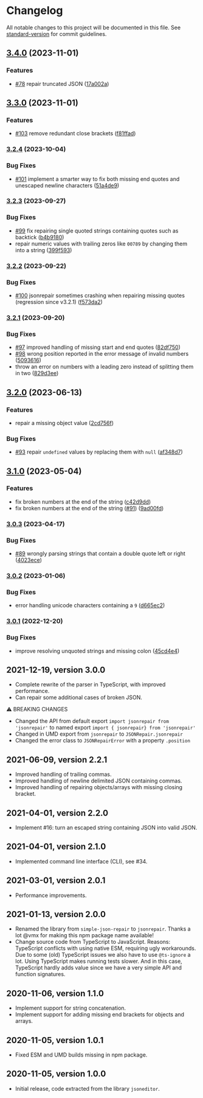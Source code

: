 # Changelog

All notable changes to this project will be documented in this file. See [standard-version](https://github.com/conventional-changelog/standard-version) for commit guidelines.

## [3.4.0](https://github.com/josdejong/jsonrepair/compare/v3.3.0...v3.4.0) (2023-11-01)


### Features

* [#78](https://github.com/josdejong/jsonrepair/issues/78) repair truncated JSON ([17a002a](https://github.com/josdejong/jsonrepair/commit/17a002a55c6f0fdeb6bf064d85d4ff6b03509963))

## [3.3.0](https://github.com/josdejong/jsonrepair/compare/v3.2.4...v3.3.0) (2023-11-01)


### Features

* [#103](https://github.com/josdejong/jsonrepair/issues/103) remove redundant close brackets ([f81ffad](https://github.com/josdejong/jsonrepair/commit/f81ffad5f30fc7e3cec8f1481f8b189c6a4eb49f))

### [3.2.4](https://github.com/josdejong/jsonrepair/compare/v3.2.3...v3.2.4) (2023-10-04)


### Bug Fixes

* [#101](https://github.com/josdejong/jsonrepair/issues/101) implement a smarter way to fix both missing end quotes and unescaped newline characters ([51a4de9](https://github.com/josdejong/jsonrepair/commit/51a4de923d78d23d7fbd39be1810713a7db3eea9))

### [3.2.3](https://github.com/josdejong/jsonrepair/compare/v3.2.2...v3.2.3) (2023-09-27)


### Bug Fixes

* [#99](https://github.com/josdejong/jsonrepair/issues/99) fix repairing single quoted strings containing quotes such as backtick ([b4b9180](https://github.com/josdejong/jsonrepair/commit/b4b918017991f783d98ed376792ec97df74c678d))
* repair numeric values with trailing zeros like `00789` by changing them into a string ([399f593](https://github.com/josdejong/jsonrepair/commit/399f593d110c06172b7eddf5b7d4cc9f0cd6969e))

### [3.2.2](https://github.com/josdejong/jsonrepair/compare/v3.2.1...v3.2.2) (2023-09-22)


### Bug Fixes

* [#100](https://github.com/josdejong/jsonrepair/issues/100) jsonrepair sometimes crashing when repairing missing quotes (regression since v3.2.1) ([f573da2](https://github.com/josdejong/jsonrepair/commit/f573da2f0575c0434dface16fe906754dc47f124))

### [3.2.1](https://github.com/josdejong/jsonrepair/compare/v3.2.0...v3.2.1) (2023-09-20)


### Bug Fixes

* [#97](https://github.com/josdejong/jsonrepair/issues/97) improved handling of missing start and end quotes ([82df750](https://github.com/josdejong/jsonrepair/commit/82df75049ffd4aecc275bedb8f594a462027a834))
* [#98](https://github.com/josdejong/jsonrepair/issues/98) wrong position reported in the error message of invalid numbers ([5093616](https://github.com/josdejong/jsonrepair/commit/5093616f91454cafa47d482e830017781155cd79))
* throw an error on numbers with a leading zero instead of splitting them in two ([829d3ee](https://github.com/josdejong/jsonrepair/commit/829d3eebb02a1d5bbf395ba3fb7d5a4814fd1b3a))

## [3.2.0](https://github.com/josdejong/jsonrepair/compare/v3.1.0...v3.2.0) (2023-06-13)


### Features

* repair a missing object value ([2cd756f](https://github.com/josdejong/jsonrepair/commit/2cd756f7806320003551b1fea63e2495dba39080))


### Bug Fixes

* [#93](https://github.com/josdejong/jsonrepair/issues/93) repair `undefined` values by replacing them with `null` ([af348d7](https://github.com/josdejong/jsonrepair/commit/af348d723586bc06f93a510d30154bd484052165))

## [3.1.0](https://github.com/josdejong/jsonrepair/compare/v3.0.3...v3.1.0) (2023-05-04)


### Features

* fix broken numbers at the end of the string ([c42d9dd](https://github.com/josdejong/jsonrepair/commit/c42d9dd9ac6c60f2ebef8292d0485409f90d2ab9))
* fix broken numbers at the end of the string ([#91](https://github.com/josdejong/jsonrepair/issues/91)) ([9ad00fd](https://github.com/josdejong/jsonrepair/commit/9ad00fd09b600ac191bda9dec4469aa553e97645))

### [3.0.3](https://github.com/josdejong/jsonrepair/compare/v3.0.2...v3.0.3) (2023-04-17)


### Bug Fixes

* [#89](https://github.com/josdejong/jsonrepair/issues/89) wrongly parsing strings that contain a double quote left or right ([4023ece](https://github.com/josdejong/jsonrepair/commit/4023ece4442a85bc615e936fbb1de8683e821e91))

### [3.0.2](https://github.com/josdejong/jsonrepair/compare/v3.0.1...v3.0.2) (2023-01-06)


### Bug Fixes

* error handling unicode characters containing a `9` ([d665ec2](https://github.com/josdejong/jsonrepair/commit/d665ec2f934f8d499f0498d5a1a91515ee4dbd72))

### [3.0.1](https://github.com/josdejong/jsonrepair/compare/v3.0.0...v3.0.1) (2022-12-20)


### Bug Fixes

* improve resolving unquoted strings and missing colon ([45cd4e4](https://github.com/josdejong/jsonrepair/commit/45cd4e45c6c10fac148cf6a037752586ed4fb2d5))


## 2021-12-19, version 3.0.0

- Complete rewrite of the parser in TypeScript, with improved performance.
- Can repair some additional cases of broken JSON.

⚠ BREAKING CHANGES

- Changed the API from default export `import jsonrepair from 'jsonrepair'` to named export `import { jsonrepair} from 'jsonrepair'`
- Changed in UMD export from `jsonrepair` to `JSONRepair.jsonrepair`
- Changed the error class to `JSONRepairError` with a property `.position`


## 2021-06-09, version 2.2.1

- Improved handling of trailing commas.
- Improved handling of newline delimited JSON containing commas.
- Improved handling of repairing objects/arrays with missing closing bracket.


## 2021-04-01, version 2.2.0

- Implement #16: turn an escaped string containing JSON into valid JSON.


## 2021-04-01, version 2.1.0

- Implemented command line interface (CLI), see #34.


## 2021-03-01, version 2.0.1

- Performance improvements.


## 2021-01-13, version 2.0.0

- Renamed the library from `simple-json-repair` to `jsonrepair`.
  Thanks a lot @vmx for making this npm package name available!
- Change source code from TypeScript to JavaScript. Reasons: TypeScript 
  conflicts with using native ESM, requiring ugly workarounds. 
  Due to some (old) TypeScript issues we also have to use `@ts-ignore` a lot. 
  Using TypeScript makes running tests slower. And in this case, TypeScript 
  hardly adds value since we have a very simple API and function signatures.  


## 2020-11-06, version 1.1.0

- Implement support for string concatenation.
- Implement support for adding missing end brackets for objects and arrays.


## 2020-11-05, version 1.0.1

- Fixed ESM and UMD builds missing in npm package.


## 2020-11-05, version 1.0.0

- Initial release, code extracted from the library `jsoneditor`.
